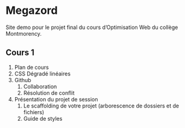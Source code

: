 # Megazord

Site demo pour le projet final du cours d’Optimisation Web du collège Montmorency.

## Cours 1

1. Plan de cours
2. CSS Dégradé linéaires
3. Github
    1. Collaboration
    2.  Résolution de conflit
4. Présentation du projet de session
    1. Le scaffolding de votre projet (arborescence de dossiers et de fichiers)
    2. Guide de styles
